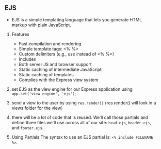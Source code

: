 ## EJS

- EJS is a simple templating language that lets you generate HTML markup with plain JavaScript.

1. Features

   - Fast compilation and rendering
   - Simple template tags: <% %>
   - Custom delimiters (e.g., use <? ?> instead of <% %>)
   - Includes
   - Both server JS and browser support
   - Static caching of intermediate JavaScript
   - Static caching of templates
   - Complies with the Express view system

2. set EJS as the view engine for our Express application using `app.set('view engine', 'ejs');`
3. send a view to the user by using `res.render()` (res.render() will look in a views folder for the view)
4. there will be a lot of code that is reused. We'll call those partials and define three files we'll use across all of our site: `head.ejs`, `header.ejs`, and `footer.ejs`.
5. Using Partials The syntax to use an EJS partial is: `<% include FILENAME %>`.
